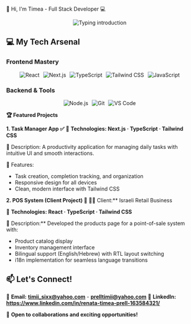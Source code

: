 🚀 Hi, I'm Timea - Full Stack Developer 💻

<div align="center">
  <img src="https://readme-typing-svg.herokuapp.com?font=Fira+Code&size=24&duration=3000&pause=500&color=38BDF8&center=true&vCenter=true&width=600&lines=Modern+Web+Developer;React+%7C+Next.js+Specialist;Clean+Code+Advocate;UI%2FUX+Enthusiast" alt="Typing introduction" />
</div>


## 💻 My Tech Arsenal

### Frontend Mastery
<div align="center" style="display: flex; flex-wrap: wrap; gap: 10px; justify-content: center;">
  <img src="https://img.shields.io/badge/React-20232A?style=plastic&logo=react&logoColor=61DAFB" alt="React" title="React" />
  <img src="https://img.shields.io/badge/Next.js-000000?style=plastic&logo=nextdotjs&logoColor=white" alt="Next.js" title="Next.js" />
  <img src="https://img.shields.io/badge/TypeScript-007ACC?style=plastic&logo=typescript&logoColor=white" alt="TypeScript" title="TypeScript" />
  <img src="https://img.shields.io/badge/Tailwind_CSS-38B2AC?style=plastic&logo=tailwind-css&logoColor=white" alt="Tailwind CSS" title="Tailwind CSS" />
  <img src="https://img.shields.io/badge/JavaScript-F7DF1E?style=plastic&logo=javascript&logoColor=black" alt="JavaScript" title="JavaScript" />
</div>

### Backend & Tools
<div align="center" style="display: flex; flex-wrap: wrap; gap: 10px; justify-content: center;">
  <img src="https://img.shields.io/badge/Node.js-339933?style=plastic&logo=nodedotjs&logoColor=white" alt="Node.js" title="Node.js" />
  <img src="https://img.shields.io/badge/Git-F05032?style=plastic&logo=git&logoColor=white" alt="Git" title="Git" />
  <img src="https://img.shields.io/badge/VSCode-007ACC?style=plastic&logo=visual-studio-code&logoColor=white" alt="VS Code" title="VS Code" />
</div>
 
 **🏆 Featured Projects**

 **1. Task Manager App ✅**
🔧 **Technologies: Next.js · TypeScript · Tailwind CSS** 

📝 Description: A productivity application for managing daily tasks with intuitive UI and smooth interactions.  

🚀 Features:
- Task creation, completion tracking, and organization
- Responsive design for all devices
- Clean, modern interface with Tailwind CSS

 **2. POS System (Client Project) 🛒**
👨‍💻 Client:** Israeli Retail Business  

🔧 **Technologies: React · TypeScript · Tailwind CSS**

📝 Description:** Developed the products page for a point-of-sale system with:  
- Product catalog display
- Inventory management interface
- Bilingual support (English/Hebrew) with RTL layout switching
- i18n implementation for seamless language transitions

 ## 📫 Let's Connect!

💌 **Email:** **timii_sixx@yahoo.com** - **prelltimii@yahoo.com**
💼 **LinkedIn:** **https://www.linkedin.com/in/renata-timea-prell-163584321/**

🌟 **Open to collaborations and exciting opportunities!**
